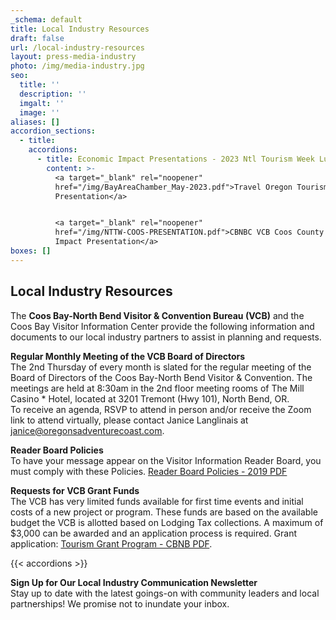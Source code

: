 ```yaml
---
_schema: default
title: Local Industry Resources
draft: false
url: /local-industry-resources
layout: press-media-industry
photo: /img/media-industry.jpg
seo:
  title: ''
  description: ''
  imgalt: ''
  image: ''
aliases: []
accordion_sections:
  - title:
    accordions:
      - title: Economic Impact Presentations - 2023 Ntl Tourism Week Luncheon
        content: >-
          <a target="_blank" rel="noopener"
          href="/img/BayAreaChamber_May-2023.pdf">Travel Oregon Tourism Week
          Presentation</a>


          <a target="_blank" rel="noopener"
          href="/img/NTTW-COOS-PRESENTATION.pdf">CBNBC VCB Coos County Economic
          Impact Presentation</a>
boxes: []
---
```

## Local Industry Resources

The **Coos Bay-North Bend Visitor & Convention Bureau (VCB)** and the Coos Bay Visitor Information Center provide the following information and documents to our local industry partners to assist in planning and requests.

**Regular Monthly Meeting of the VCB Board of Directors**<br>The 2nd Thursday of every month is slated for the regular meeting of the Board of Directors of the Coos Bay-North Bend Visitor & Convention. The meetings are held at 8:30am in the 2nd floor meeting rooms of The Mill Casino \* Hotel, located at 3201 Tremont (Hwy 101), North Bend, OR.<br>To receive an agenda, RSVP to attend in person and/or receive the Zoom link to attend virtually, please contact Janice Langlinais at [janice@oregonsadventurecoast.com](mailto:janice@oregonsadventurecoast.com).

**Reader Board Policies**<br>To have your message appear on the Visitor Information Reader Board, you must comply with these Policies. [Reader Board Policies - 2019 PDF](/img/reader-board-policies-2019.pdf)

**Requests for VCB Grant Funds**<br>The VCB has very limited funds available for first time events and initial costs of a new project or program. These funds are based on the available budget the VCB is allotted based on Lodging Tax collections. A maximum of $3,000 can be awarded and an application process is required. Grant application: [Tourism Grant Program - CBNB PDF](/img/tourism-grant-program-cbnb.pdf).

{{< accordions >}}

**Sign Up for Our Local Industry Communication Newsletter**<br>Stay up to date with the latest goings-on with community leaders and local partnerships! We promise not to inundate your inbox.